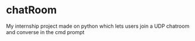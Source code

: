 # chatRoom
My internship project made on python which lets users join a UDP chatroom and converse in the cmd prompt
